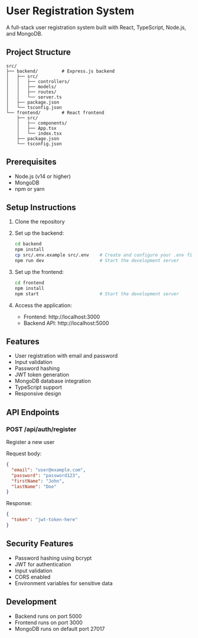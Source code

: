 # User Registration System

A full-stack user registration system built with React, TypeScript, Node.js, and MongoDB.

## Project Structure

```
src/
├── backend/         # Express.js backend
│   ├── src/
│   │   ├── controllers/
│   │   ├── models/
│   │   ├── routes/
│   │   └── server.ts
│   ├── package.json
│   └── tsconfig.json
└── frontend/        # React frontend
    ├── src/
    │   ├── components/
    │   ├── App.tsx
    │   └── index.tsx
    ├── package.json
    └── tsconfig.json
```

## Prerequisites

- Node.js (v14 or higher)
- MongoDB
- npm or yarn

## Setup Instructions

1. Clone the repository
2. Set up the backend:
   ```bash
   cd backend
   npm install
   cp src/.env.example src/.env    # Create and configure your .env file
   npm run dev                     # Start the development server
   ```

3. Set up the frontend:
   ```bash
   cd frontend
   npm install
   npm start                       # Start the development server
   ```

4. Access the application:
   - Frontend: http://localhost:3000
   - Backend API: http://localhost:5000

## Features

- User registration with email and password
- Input validation
- Password hashing
- JWT token generation
- MongoDB database integration
- TypeScript support
- Responsive design

## API Endpoints

### POST /api/auth/register
Register a new user

Request body:
```json
{
  "email": "user@example.com",
  "password": "password123",
  "firstName": "John",
  "lastName": "Doe"
}
```

Response:
```json
{
  "token": "jwt-token-here"
}
```

## Security Features

- Password hashing using bcrypt
- JWT for authentication
- Input validation
- CORS enabled
- Environment variables for sensitive data

## Development

- Backend runs on port 5000
- Frontend runs on port 3000
- MongoDB runs on default port 27017
